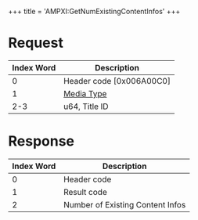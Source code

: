 +++
title = 'AMPXI:GetNumExistingContentInfos'
+++

# Request

| Index Word | Description                                            |
|------------|--------------------------------------------------------|
| 0          | Header code \[0x006A00C0\]                             |
| 1          | [Media Type](Filesystem_services#MediaType "wikilink") |
| 2-3        | u64, Title ID                                          |

# Response

| Index Word | Description                      |
|------------|----------------------------------|
| 0          | Header code                      |
| 1          | Result code                      |
| 2          | Number of Existing Content Infos |